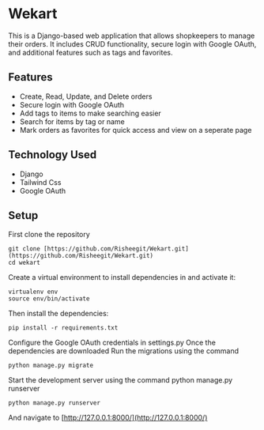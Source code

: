 # Wekart

This is a Django-based web application that allows shopkeepers to manage their orders. It includes CRUD functionality, secure login with Google OAuth, and additional features such as tags and favorites.

## Features

* Create, Read, Update, and Delete orders
* Secure login with Google OAuth
* Add tags to items to make searching easier
* Search for items by tag or name
* Mark orders as favorites for quick access and view on a seperate page

## Technology Used

* Django
* Tailwind Css
* Google OAuth

## Setup

First clone the repository

    git clone [https://github.com/Risheegit/Wekart.git](https://github.com/Risheegit/Wekart.git)
    cd wekart

Create a virtual environment to install dependencies in and activate it:

    virtualenv env
    source env/bin/activate

Then install the dependencies:

    pip install -r requirements.txt

Configure the Google OAuth credentials in settings.py
Once the dependencies are downloaded
Run the migrations using the command 

    python manage.py migrate

Start the development server using the command python manage.py runserver


    python manage.py runserver

And navigate to [http://127.0.0.1:8000/](http://127.0.0.1:8000/)